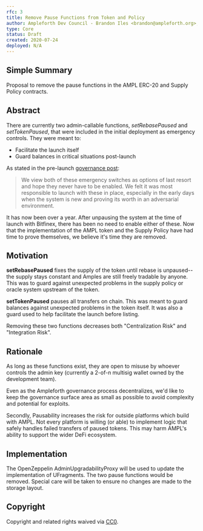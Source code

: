 ```yaml
---
rfc: 3
title: Remove Pause Functions from Token and Policy
author: Ampleforth Dev Council - Brandon Iles <brandon@ampleforth.org>, Nithin Ottilingam <nithin@ampleforth.org>, Ahmed Naguib Aly <naguib@ampleforth.org>
type: Core
status: Draft
created: 2020-07-24
deployed: N/A
---
```


## Simple Summary

Proposal to remove the pause functions in the AMPL ERC-20 and Supply Policy contracts.

## Abstract
There are currently two admin-callable functions, *setRebasePaused* and *setTokenPaused*, that were included in the initial
deployment as emergency controls. They were meant to:
- Facilitate the launch itself
- Guard balances in critical situations post-launch

As stated in the pre-launch [governance post](https://www.ampltalk.org/app/forum/governance-20/topic/state-of-discretion-and-governance-in-ampleforth-6/):
> We view both of these emergency switches as options of last resort and hope they never have to be enabled. We felt it was most responsible to launch with these in place, especially in the early days when the system is new and proving its worth in an adversarial environment.

It has now been over a year. After unpausing the system at the time of launch with Bitfinex, there has been no need to enable either of these.
Now that the implementation of the AMPL token and the Supply Policy have had time to prove themselves, we believe it's time they are removed.

## Motivation
**setRebasePaused** fixes the supply of the token until rebase is unpaused--the supply stays constant and 
Amples are still freely tradable by anyone. This was to guard against unexpected problems in the supply policy or oracle system upstream 
of the token.

**setTokenPaused** pauses all transfers on chain. This was meant to guard balances against 
unexpected problems in the token itself. It was also a guard used to help facilitate the launch before listing.

Removing these two functions decreases both "Centralization Risk" and "Integration Risk".

## Rationale
As long as these functions exist, they are open to misuse by whoever controls the admin key (currently a 2-of-n multisig wallet owned by the development team).

Even as the Ampleforth governance process decentralizes, we'd like to keep the governance surface area as small as possible to 
avoid complexity and potential for exploits.

Secondly, Pausability increases the risk for outside platforms which build with AMPL. Not every platform is willing (or able) to implement logic that safely
handles failed transfers of paused tokens. This may harm AMPL's ability to support the wider DeFi ecosystem.

## Implementation
The OpenZeppelin AdminUpgradabilityProxy will be used to update the implementation of UFragments.
The two pause functions would be removed.
Special care will be taken to ensure no changes are made to the storage layout.

## Copyright
Copyright and related rights waived via [CC0](https://creativecommons.org/publicdomain/zero/1.0/).
